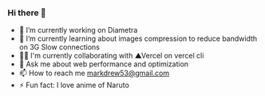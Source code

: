 ### Hi there 👋

<!--
**markozxuu/markozxuu** is a ✨ _special_ ✨ repository because its `README.md` (this file) appears on your GitHub profile.

Here are some ideas to get you started:

- 🔭 I’m currently working on ...
- 🌱 I’m currently learning ...
- 💻 I’m currently to collaborate on ...
- 🤔 I’m looking for help with ...
- 💬 Ask me about ...
- 📫 How to reach me: ...
- 😄 Pronouns: ...
- ⚡ Fun fact: ...
-->

- 🔭 I’m currently working on Diametra
- 🌱 I’m currently learning about images compression to reduce bandwidth on 3G Slow connections
- 👨‍💻 I'm currently collaborating with ▲Vercel on vercel cli
- 💬 Ask me about web performance and optimization
- 📫 How to reach me markdrew53@gmail.com
- ⚡ Fun fact: I love anime of Naruto
